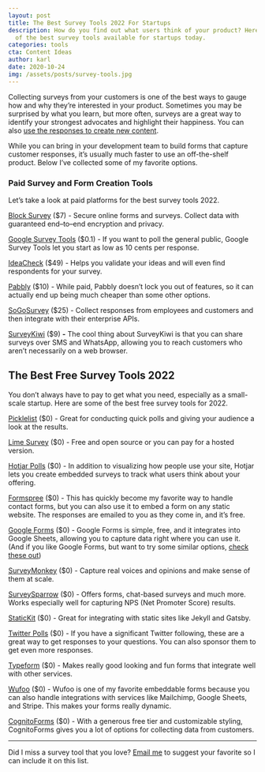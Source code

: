 ```yaml
---
layout: post
title: The Best Survey Tools 2022 For Startups
description: How do you find out what users think of your product? Here are some
  of the best survey tools available for startups today.
categories: tools
cta: Content Ideas
author: karl
date: 2020-10-24
img: /assets/posts/survey-tools.jpg
---
```

Collecting surveys from your customers is one of the best ways to gauge how and why they’re interested in your product. Sometimes you may be surprised by what you learn, but more often, surveys are a great way to identify your strongest advocates and highlight their happiness. You can also [use the responses to create new content](https://draft.dev/learn/low-cost-marketing-ideas).

While you can bring in your development team to build forms that capture customer responses, it’s usually much faster to use an off-the-shelf product. Below I’ve collected some of my favorite options.

<!-- signup -->

### Paid Survey and Form Creation Tools

Let’s take a look at paid platforms for the best survey tools 2022.

[Block Survey](https://blocksurvey.io/) ($7) - Secure online forms and surveys. Collect data with guaranteed end–to–end encryption and privacy.

[Google Survey Tools](https://www.google.com/analytics/surveys/) ($0.1) - If you want to poll the general public, Google Survey Tools let you start as low as 10 cents per response.

[IdeaCheck](http://www.ideacheck.io/) ($49) - Helps you validate your ideas and will even find respondents for your survey.

[Pabbly](https://www.pabbly.com/form-builder/) ($10) - While paid, Pabbly doesn’t lock you out of features, so it can actually end up being much cheaper than some other options.

[SoGoSurvey](https://www.sogosurvey.com/) ($25) - Collect responses from employees and customers and then integrate with their enterprise APIs.

[SurveyKiwi](https://surveykiwi.com/) ($9) **\-** The cool thing about SurveyKiwi is that you can share surveys over SMS and WhatsApp, allowing you to reach customers who aren’t necessarily on a web browser.

## The Best Free Survey Tools 2022

You don’t always have to pay to get what you need, especially as a small-scale startup. Here are some of the best free survey tools for 2022.

[Picklelist](http://pickle.monkeytest.it/) ($0) - Great for conducting quick polls and giving your audience a look at the results.

[Lime Survey](https://www.limesurvey.org/) ($0) - Free and open source or you can pay for a hosted version.

[Hotjar Polls](https://www.hotjar.com/tour/#polls) ($0) - In addition to visualizing how people use your site, Hotjar lets you create embedded surveys to track what users think about your offering.

[Formspree](https://formspree.io/) ($0) - This has quickly become my favorite way to handle contact forms, but you can also use it to embed a form on any static website. The responses are emailed to you as they come in, and it’s free.

[Google Forms](https://www.google.com/forms/about/) ($0) - Google Forms is simple, free, and it integrates into Google Sheets, allowing you to capture data right where you can use it. (And if you like Google Forms, but want to try some similar options, [check these out](https://www.karllhughes.com/posts/google-forms-alternatives))

[SurveyMonkey](https://www.surveymonkey.com/) ($0) - Capture real voices and opinions and make sense of them at scale.

[SurveySparrow](https://surveysparrow.com/) ($0) - Offers forms, chat-based surveys and much more. Works especially well for capturing NPS (Net Promoter Score) results.

[StaticKit](https://statickit.com/) ($0) - Great for integrating with static sites like Jekyll and Gatsby.

[Twitter Polls](https://blog.twitter.com/official/en_us/a/2015/introducing-twitter-polls.html) ($0) - If you have a significant Twitter following, these are a great way to get responses to your questions. You can also sponsor them to get even more responses.

[Typeform](https://www.typeform.com/) ($0) - Makes really good looking and fun forms that integrate well with other services.

[Wufoo](https://www.wufoo.com/gallery/templates/surveys/) ($0) - Wufoo is one of my favorite embeddable forms because you can also handle integrations with services like Mailchimp, Google Sheets, and Stripe. This makes your forms really dynamic.

[CognitoForms](https://www.cognitoforms.com/) ($0) - With a generous free tier and customizable styling, CognitoForms gives you a lot of options for collecting data from customers.

- - -

Did I miss a survey tool that you love? [Email me](mailto:karl@draft.dev) to suggest your favorite so I can include it on this list.